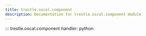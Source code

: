 ```yaml
---
title: trestle.oscal.component
description: Documentation for trestle.oscal.component module
---
```


::: trestle.oscal.component
handler: python

